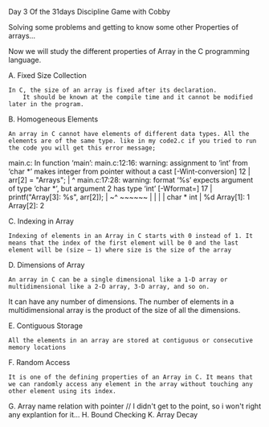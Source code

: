 Day 3 Of the 31days Discipline Game with Cobby

Solving some problems and getting to know some other Properties of arrays...

Now we will study the different properties of Array in the C programming language.

A. Fixed Size Collection

	In C, the size of an array is fixed after its declaration. 
		It should be known at the compile time and it cannot be modified later in the program.

B. Homogeneous Elements

	An array in C cannot have elements of different data types. All the elements are of the same type. like in my code2.c if you tried to run the code you will get this error message;
 
 main.c: In function ‘main’:
main.c:12:16: warning: assignment to ‘int’ from ‘char *’ makes integer from pointer without a cast [-Wint-conversion]
   12 |         arr[2] = "Arrays";
      |                ^
main.c:17:28: warning: format ‘%s’ expects argument of type ‘char *’, but argument 2 has type ‘int’ [-Wformat=]
   17 |         printf("Array[3]: %s", arr[2]);
      |                           ~^   ~~~~~~
      |                            |      |
      |                            char * int
      |                           %d
Array[1]: 1
Array[2]: 2


C. Indexing in Array
	
	Indexing of elements in an Array in C starts with 0 instead of 1. It means that the index of the first element will be 0 and the last element will be (size – 1) where size is the size of the array

D. Dimensions of Array

	An array in C can be a single dimensional like a 1-D array or multidimensional like a 2-D array, 3-D array, and so on. 
It can have any number of dimensions. The number of elements in a multidimensional array is the product of the size of all the dimensions.


E. Contiguous Storage

	All the elements in an array are stored at contiguous or consecutive memory locations

F. Random Access

	It is one of the defining properties of an Array in C. It means that we can randomly access any element in the array without touching any other element using its index.

G. Array name relation with pointer // I didn't get to the point, so i won't right any explantion for it...
H. Bound Checking
K. Array Decay

